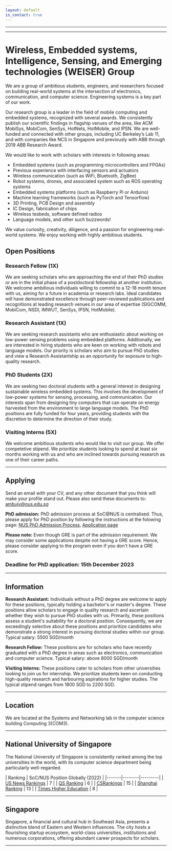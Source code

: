 ```yaml
---
layout: default
is_contact: true
---
```

----
****

# Wireless, Embedded systems, Intelligence, Sensing, and Emerging technologies (WEISER) Group

We are a group of ambitious students, engineers, and researchers focused on building real-world systems at the intersection of electronics, communication, and computer science. Engineering systems is a key part of our work.

Our research group is a leader in the field of mobile computing and embedded systems, recognized with several awards. We consistently publish our scientific findings in flagship venues of the area, like ACM MobiSys, MobiCom, SenSys, HotNets, HotMobile, and IPSN. We are well-funded and connected with other  groups, including UC Berkeley’s Lab 11, and with companies like NCS in Singapore and previously with ABB through 2019 ABB Research Award. 

We would like to work with scholars with interests in following areas:  

* Embedded systems (such as programming microcontrollers and FPGAs)
* Previous experience with interfacing sensors and actuators
* Wireless communication (such as WiFi, Bluetooth, ZigBee)
* Robot systems, drones, and associated system such as ROS operating systems
* Embedded systems platforms (such as Raspberry Pi or Arduino)
* Machine learning frameworks (such as PyTorch and Tensorflow)
* 3D Printing, PCB Design and assembly
* IC Design, fabrication of chips
* Wireless tesbeds, software defined radios
* Language models, and other such buzzwords!

We value curiosity, creativity, diligence, and a passion for engineering real-world systems. We enjoy working with highly ambitious students. 

## Open Positions 

### Research Fellow (1X)

We are seeking scholars who are approaching the end of their PhD studies or are in the initial phase of a postdoctoral fellowship at another institution. We welcome ambitious individuals willing to commit to a 12-18 month tenure with us, aiming for a future in academia or research labs. Ideal candidates will have demonstrated excellence through peer-reviewed publications and recognitions at leading research venues in our area of expertise (SIGCOMM, MobiCom, NSDI, IMWUT, SenSys, IPSN, HotMobile).


### Research Assistant (1X)

We are seeking research assistants who are enthusiastic about working on low-power sensing problems using embedded platforms. Additionally, we are interested in hiring students who are keen on working with robots and language models. Our priority is scholars who aim to pursue PhD studies and view a Research Assistantship as an opportunity for exposure to high-quality research.


### PhD Students (2X)

We are seeking two doctoral students with a general interest in designing sustainable wireless embedded systems. This involves the development of low-power systems for sensing, processing, and communication.  Our interests span from designing tiny computers that can operate on energy harvested from the environment to large language models. The PhD positions are fully funded for four years, providing students with the discretion to determine the direction of their study.

### Visiting Interns (5X)

We welcome ambitious students who would like to visit our group. We offer competetive stipend. We prioritize students looking to spend at least six months working with us and who are inclined towards pursuing research as one of their career paths.

----
## Applying

Send an email with your CV, and any other document that you think will make your profile stand out. Please also send these documents to: [ambujv@nus.edu.sg](mailto:ambujv@nus.edu.sg)

**PhD admission:** PhD admission process at SoC@NUS is centralised. Thus, please apply for PhD position by following the instructions at the folowing page: [NUS PhD Admission Process](https://www.comp.nus.edu.sg/programmes/pg/phdcs/), [Application page](https://www.comp.nus.edu.sg/programmes/pg/phdcs/application/)  

**Please note:** Even though GRE is part of the admission requirement. We may consider some applications despite not having a GRE score. Hence, please consider applying to the program even if you don't have a GRE score.

### Deadline for PhD application: 15th December 2023

----
## Information

**Research Assistant:** Individuals without a PhD degree are welcome to apply for these positions, typically holding a bachelor's or master's degree. These positions allow scholars to engage in quality research and ascertain whether they wish to pursue PhD studies with us. Primarily, these positions assess a student's suitability for a doctoral position. Consequently, we are exceedingly selective about these positions and prioritize candidates who demonstrate a strong interest in pursuing doctoral studies within our group.  Typical salary: 5500 SGD/month 

**Research Fellow:** These positions are for scholars who have recently graduated with a PhD degree in areas such as electronics, communication and computer science. Typical salary: above 8000 SGD/month 

**Visiting Interns:** These positions cater to scholars from other universities looking to join us for internship. We prioritize students keen on conducting high-quality research and harbouring aspirations for higher studies. The typical stipend ranges from 1800 SGD to 2200 SGD.

----

## Location 

We are located at the Systems and Networking lab in the  computer science building Computing 3(COM3).

----

## National University of Singapore 

The National University of Singapore is consistently ranked among the top universities in the world, with its computer science department being particularly well-regarded. 

| Ranking  | SoC/NUS Position Globally (2022) |
|-------|--------|---------|
| [US News Rankings](https://www.usnews.com/education/best-global-universities/computer-science) | 7 |
| [QS Ranking](https://www.topuniversities.com/university-rankings/university-subject-rankings/2022/computer-science-information-systems) | 6 |
| [CSRankings](https://csrankings.org/) |  15 |
| [Shanghai Ranking](https://www.shanghairanking.com/rankings/gras/2022/RS0210) | 13 |
| [Times Higher Education](https://www.timeshighereducation.com/world-university-rankings/2022/subject-ranking/computer-science) | 8 |

----
## Singapore 

Singapore, a  financial and cultural hub in Southeast Asia, presents a distinctive blend of Eastern and Western influences. The city  hosts a flourishing startup ecosystem, world-class universities, institutions and numerous corporations, offering abundant career prospects for scholars. 

----
